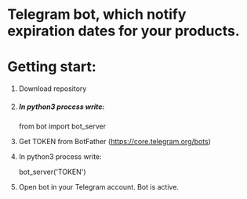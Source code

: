 # Telegram bot, which notify expiration dates for your products.

<h1>Getting start: </h1>

1. Download repository
2. <h5>In python3 process write:</h5>

    from bot import bot_server

3. Get TOKEN from BotFather (https://core.telegram.org/bots)
4. In python3 process write:

    bot_server('TOKEN')

5. Open bot in your Telegram account. Bot is active.